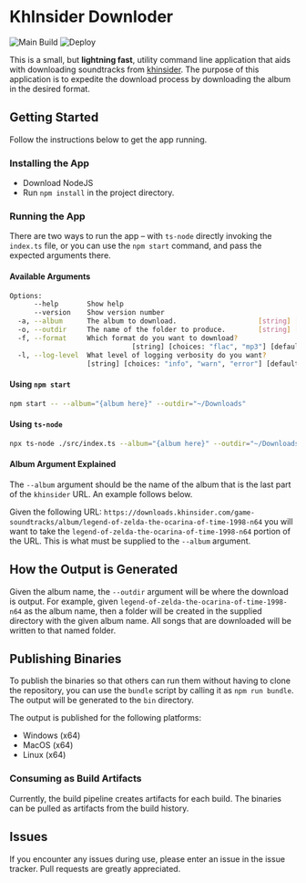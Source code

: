 # KhInsider Downloder

![Main Build](https://github.com/jacobheater/khinsider-downloader/actions/workflows/ci-main.yml/badge.svg)
![Deploy](https://github.com/jacobheater/khinsider-downloader/actions/workflows/bundle.yml/badge.svg)

This is a small, but **lightning fast**, utility command line application
that aids with downloading soundtracks from
[khinsider](https://downloads.khinsider.com/).
The purpose of this application is to expedite the
download process by downloading the album in the desired
format.

## Getting Started

Follow the instructions below to get the app running.

### Installing the App

- Download NodeJS
- Run `npm install` in the project directory.

### Running the App

There are two ways to run the app – with `ts-node` directly
invoking the `index.ts` file, or you can use the `npm start`
command, and pass the expected arguments there.

#### Available Arguments

```bash
Options:
      --help       Show help                                           [boolean]
      --version    Show version number                                 [boolean]
  -a, --album      The album to download.                    [string] [required]
  -o, --outdir     The name of the folder to produce.        [string] [required]
  -f, --format     Which format do you want to download?
                              [string] [choices: "flac", "mp3"] [default: "mp3"]
  -l, --log-level  What level of logging verbosity do you want?
                   [string] [choices: "info", "warn", "error"] [default: "info"]
```

#### Using `npm start`

```bash
npm start -- --album="{album here}" --outdir="~/Downloads"
```

#### Using `ts-node`

```bash
npx ts-node ./src/index.ts --album="{album here}" --outdir="~/Downloads"
```

#### Album Argument Explained

The `--album` argument should be the name of the album
that is the last part of the `khinsider` URL. An example
follows below.

Given the following URL:
`https://downloads.khinsider.com/game-soundtracks/album/legend-of-zelda-the-ocarina-of-time-1998-n64` you will want
to take the `legend-of-zelda-the-ocarina-of-time-1998-n64`
portion of the URL. This is what must be supplied to the
`--album` argument.

## How the Output is Generated

Given the album name, the `--outdir` argument will
be where the download is output. For example, given
`legend-of-zelda-the-ocarina-of-time-1998-n64` as the
album name, then a folder will be created in the
supplied directory with the given album name. All
songs that are downloaded will be written to that named
folder.

## Publishing Binaries

To publish the binaries so that others can run them without having to
clone the repository, you can use the `bundle` script by calling
it as `npm run bundle`. The output will be generated to the `bin`
directory.

The output is published for the following platforms:

* Windows (x64)
* MacOS (x64)
* Linux (x64)

### Consuming as Build Artifacts

Currently, the build pipeline creates artifacts for each build.
The binaries can be pulled as artifacts from the build history.

## Issues

If you encounter any issues during use, please
enter an issue in the issue tracker. Pull requests
are greatly appreciated.
